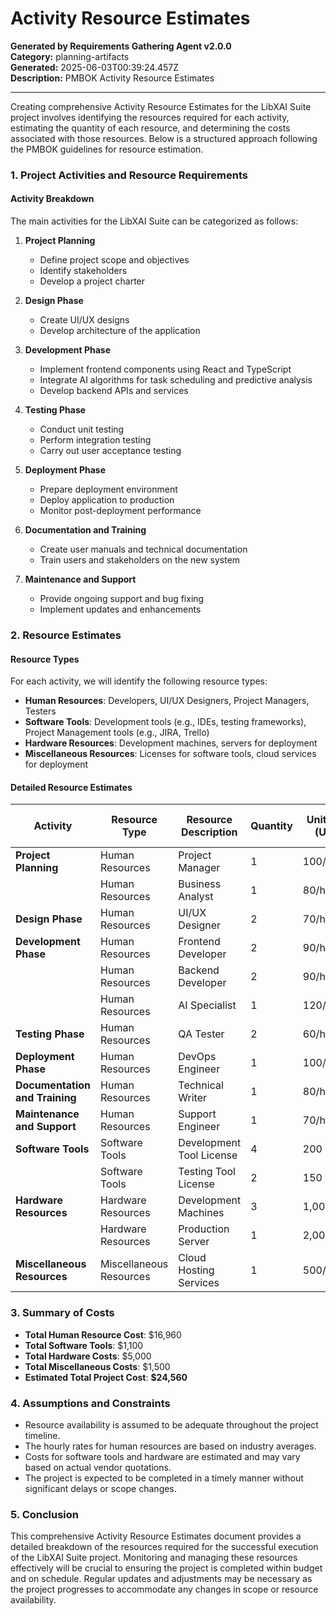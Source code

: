 # Activity Resource Estimates

**Generated by Requirements Gathering Agent v2.0.0**  
**Category:** planning-artifacts  
**Generated:** 2025-06-03T00:39:24.457Z  
**Description:** PMBOK Activity Resource Estimates

---

Creating comprehensive Activity Resource Estimates for the LibXAI Suite project involves identifying the resources required for each activity, estimating the quantity of each resource, and determining the costs associated with those resources. Below is a structured approach following the PMBOK guidelines for resource estimation.

### 1. **Project Activities and Resource Requirements**

#### **Activity Breakdown**
The main activities for the LibXAI Suite can be categorized as follows:

1. **Project Planning**
   - Define project scope and objectives
   - Identify stakeholders
   - Develop a project charter

2. **Design Phase**
   - Create UI/UX designs
   - Develop architecture of the application

3. **Development Phase**
   - Implement frontend components using React and TypeScript
   - Integrate AI algorithms for task scheduling and predictive analysis
   - Develop backend APIs and services

4. **Testing Phase**
   - Conduct unit testing
   - Perform integration testing
   - Carry out user acceptance testing

5. **Deployment Phase**
   - Prepare deployment environment
   - Deploy application to production
   - Monitor post-deployment performance

6. **Documentation and Training**
   - Create user manuals and technical documentation
   - Train users and stakeholders on the new system

7. **Maintenance and Support**
   - Provide ongoing support and bug fixing
   - Implement updates and enhancements

### 2. **Resource Estimates**

#### **Resource Types**
For each activity, we will identify the following resource types:
- **Human Resources**: Developers, UI/UX Designers, Project Managers, Testers
- **Software Tools**: Development tools (e.g., IDEs, testing frameworks), Project Management tools (e.g., JIRA, Trello)
- **Hardware Resources**: Development machines, servers for deployment
- **Miscellaneous Resources**: Licenses for software tools, cloud services for deployment

#### **Detailed Resource Estimates**

| Activity                           | Resource Type          | Resource Description                     | Quantity | Unit Cost (USD) | Total Cost (USD) |
|------------------------------------|------------------------|-----------------------------------------|----------|------------------|-------------------|
| **Project Planning**               | Human Resources        | Project Manager                         | 1        | 100/hr           | 1,600 (16 hrs)    |
|                                    | Human Resources        | Business Analyst                        | 1        | 80/hr            | 1,280 (16 hrs)    |
| **Design Phase**                   | Human Resources        | UI/UX Designer                         | 2        | 70/hr            | 2,240 (32 hrs)    |
| **Development Phase**              | Human Resources        | Frontend Developer                     | 2        | 90/hr            | 2,880 (32 hrs)    |
|                                    | Human Resources        | Backend Developer                      | 2        | 90/hr            | 2,880 (32 hrs)    |
|                                    | Human Resources        | AI Specialist                          | 1        | 120/hr           | 1,920 (16 hrs)    |
| **Testing Phase**                  | Human Resources        | QA Tester                              | 2        | 60/hr            | 960 (16 hrs)      |
| **Deployment Phase**               | Human Resources        | DevOps Engineer                        | 1        | 100/hr           | 1,600 (16 hrs)    |
| **Documentation and Training**     | Human Resources        | Technical Writer                       | 1        | 80/hr            | 1,280 (16 hrs)    |
| **Maintenance and Support**        | Human Resources        | Support Engineer                       | 1        | 70/hr            | 1,120 (16 hrs)    |
| **Software Tools**                 | Software Tools         | Development Tool License               | 4        | 200              | 800               |
|                                    | Software Tools         | Testing Tool License                   | 2        | 150              | 300               |
| **Hardware Resources**             | Hardware Resources      | Development Machines                   | 3        | 1,000            | 3,000             |
|                                    | Hardware Resources      | Production Server                      | 1        | 2,000            | 2,000             |
| **Miscellaneous Resources**        | Miscellaneous Resources | Cloud Hosting Services                  | 1        | 500/month        | 1,500 (3 months)  |

### 3. **Summary of Costs**

- **Total Human Resource Cost**: $16,960
- **Total Software Tools**: $1,100
- **Total Hardware Costs**: $5,000
- **Total Miscellaneous Costs**: $1,500
- **Estimated Total Project Cost**: **$24,560**

### 4. **Assumptions and Constraints**
- Resource availability is assumed to be adequate throughout the project timeline.
- The hourly rates for human resources are based on industry averages.
- Costs for software tools and hardware are estimated and may vary based on actual vendor quotations.
- The project is expected to be completed in a timely manner without significant delays or scope changes.

### 5. **Conclusion**
This comprehensive Activity Resource Estimates document provides a detailed breakdown of the resources required for the successful execution of the LibXAI Suite project. Monitoring and managing these resources effectively will be crucial to ensuring the project is completed within budget and on schedule. Regular updates and adjustments may be necessary as the project progresses to accommodate any changes in scope or resource availability.